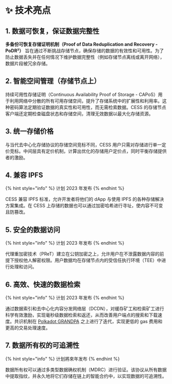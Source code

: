 # ✨ 技术亮点

## 1. 数据可恢复，保证数据完整性

**多备份可恢复存储证明机制（Proof of Data Reduplication and Recovery - PoDR²）** 旨在通过不断挑战存储节点，确保存储的数据的有效性和可用性。为了防止数据丢失并在任何情况下维护数据完整性（例如存储节点离线或离开网络），数据片段被冗余存储。

## 2. 智能空间管理（存储节点上）

持续可用性存储证明（Continuous Availability Proof of Storage - CAPoS）用于利用网络中分散的所有可用存储空间，提升了存储系统中的扩展性和利用率。这种密码算法定期验证数据的真实性和可用性，而无需检索数据。CESS 的存储节点客户端还定期检查磁盘状态和存储空间，清理无效数据以最大化存储资源。

## 3. 统一存储价格

与当代去中心化存储协议的存储空间竞标不同，CESS 用户只需对存储进行单一定价竞标。中间层具有定价机制，计算出优化的存储用户定价点，同时平衡存储提供者的激励。

## 4. 兼容 IPFS

{% hint style="info" %}
计划 2023 年发布
{% endhint %}

CESS 兼容 IPFS 标准，允许开发者将他们的 dApp 与使用 IPFS 的各种存储解决方案集成。在 CESS 上存储的数据也可以通过加密哈希进行寻址，使内容不可变且防篡改。

## 5. 安全的数据访问

{% hint style="info" %}
计划 2023 年发布
{% endhint %}

代理重加密技术（PReT）建立在公钥加密之上，允许用户在不泄露数据内容的前提下授权他人解密权限。用户数据均在存储节点内的受信任执行环境（TEE）中进行处理和访问。

## 6. 高效、快速的数据检索

{% hint style="info" %}
计划 2023 年发布
{% endhint %}

通过数据索引和去中心化内容分发网络层（DCDN），对缓存矿工和检索矿工进行科学有效激励，实现毫秒级数据检索和返还，从而改善用户端点的搜索和下载速度。共识机制在 [Polkadot GRANDPA](https://wiki.polkadot.network/docs/learn-consensus#finality-gadget-grandpa) 之上进行了迭代，实现更低的 gas 费用和更高的交易处理速度。

## 7. 数据所有权的可追溯性

{% hint style="info" %}
计划將來年发布
{% endhint %}

数据所有权可以通过多类型数据确权机制（MDRC）进行验证。该协议从所有数据中提取指纹，并永久地将它们存储在链上的智能合约中，以实现数据的可追溯性。
